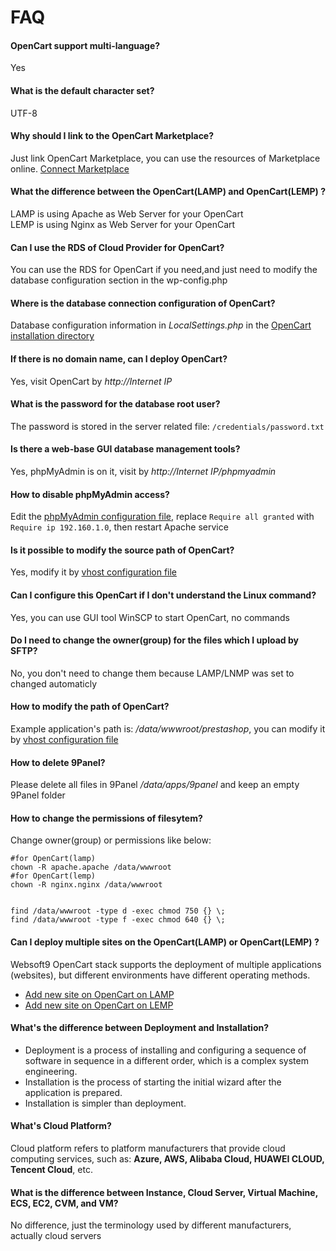 # FAQ

#### OpenCart support multi-language?

Yes

#### What is the default character set?

UTF-8

#### Why should I link to the OpenCart Marketplace?

Just link OpenCart Marketplace, you can use the resources of Marketplace online. [Connect Marketplace](/stack-installation.html#connect-prestashop-marketplace)

#### What the difference between the OpenCart(LAMP) and OpenCart(LEMP) ?

LAMP is using Apache as Web Server for your OpenCart  
LEMP is using Nginx as Web Server for your OpenCart

#### Can I use the RDS of Cloud Provider for OpenCart?

You can use the RDS for OpenCart if you need,and just need to modify the database configuration section in the wp-config.php

#### Where is the database connection configuration of OpenCart?

Database configuration information in *LocalSettings.php* in the [OpenCart installation directory](/stack-components.md#prestashop)

#### If there is no domain name, can I deploy OpenCart?

Yes, visit OpenCart by *http://Internet IP*

#### What is the password for the database root user?

The password is stored in the server related file: `/credentials/password.txt`

#### Is there a web-base GUI database management tools?

Yes, phpMyAdmin is on it, visit by *http://Internet IP/phpmyadmin*

#### How to disable phpMyAdmin access?

Edit the  [phpMyAdmin configuration file](/stack-components.md#phpmyadmin), replace `Require all granted` with `Require ip 192.160.1.0`, then restart Apache service

#### Is it possible to modify the source path of OpenCart?

Yes, modify it by [vhost configuration file](/stack-components.md#apache)

#### Can I configure this OpenCart if I don't understand the Linux command?

Yes, you can use GUI tool WinSCP to start OpenCart, no commands

#### Do I need to change the owner(group) for the files which I upload by SFTP?

No, you don't need to change them because LAMP/LNMP was set to changed automaticly

#### How to modify the path of OpenCart?

Example application's path is: */data/wwwroot/prestashop*, you can modify it by [vhost configuration file](/stack-components.md#apache)

#### How to delete 9Panel?

Please delete all files in 9Panel */data/apps/9panel* and keep an empty 9Panel folder

#### How to change the permissions of filesytem?

Change owner(group) or permissions like below:

```shell
#for OpenCart(lamp)
chown -R apache.apache /data/wwwroot
#for OpenCart(lemp)
chown -R nginx.nginx /data/wwwroot


find /data/wwwroot -type d -exec chmod 750 {} \;
find /data/wwwroot -type f -exec chmod 640 {} \;
```

#### Can I deploy multiple sites on the OpenCart(LAMP) or OpenCart(LEMP) ?

Websoft9 OpenCart stack supports the deployment of multiple applications (websites), but different environments have different operating methods.

* [Add new site on OpenCart on LAMP](https://support.websoft9.com/docs/lamp/solution-deployment.html#deploy-second-application)
* [Add new site on OpenCart on LEMP](https://support.websoft9.com/docs/lnmp/solution-deployment.html#deploy-second-application)


#### What's the difference between Deployment and Installation?

- Deployment is a process of installing and configuring a sequence of software in sequence in a different order, which is a complex system engineering.  
- Installation is the process of starting the initial wizard after the application is prepared.  
- Installation is simpler than deployment. 

#### What's Cloud Platform?

Cloud platform refers to platform manufacturers that provide cloud computing services, such as: **Azure, AWS, Alibaba Cloud, HUAWEI CLOUD, Tencent Cloud**, etc.

#### What is the difference between Instance, Cloud Server, Virtual Machine, ECS, EC2, CVM, and VM?

No difference, just the terminology used by different manufacturers, actually cloud servers